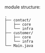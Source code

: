 module structure:
```
.
├── contact/
│   ├── core
│   └── infra
├── customer/
│   ├── core
│   └── infra
└── Main.java
```